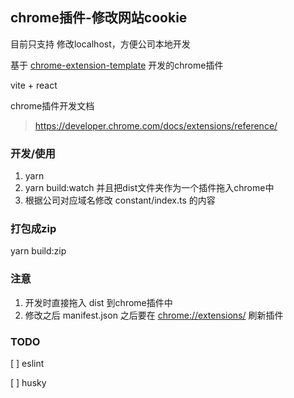 ## chrome插件-修改网站cookie

目前只支持 修改localhost，方便公司本地开发

基于 [chrome-extension-template](https://github.com/GaoYuancheng/chrome-extension-template) 开发的chrome插件

vite + react

chrome插件开发文档

> https://developer.chrome.com/docs/extensions/reference/

### 开发/使用
1. yarn
2. yarn build:watch 并且把dist文件夹作为一个插件拖入chrome中
3. 根据公司对应域名修改 constant/index.ts 的内容

### 打包成zip
yarn build:zip

### 注意  
1. 开发时直接拖入 dist 到chrome插件中
2. 修改之后 manifest.json 之后要在 [chrome://extensions/](chrome://extensions/) 刷新插件


### TODO
[ ] eslint

[ ] husky


